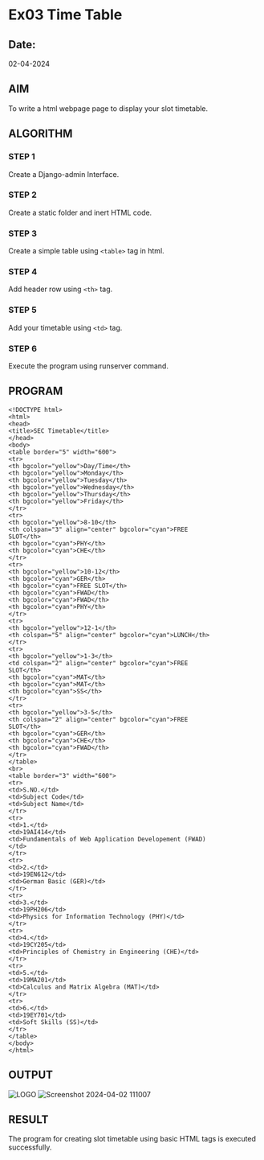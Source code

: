 # Ex03 Time Table
## Date:
02-04-2024
## AIM
To write a html webpage page to display your slot timetable.

## ALGORITHM
### STEP 1
Create a Django-admin Interface.

### STEP 2
Create a static folder and inert HTML code.

### STEP 3
Create a simple table using ```<table>``` tag in html.

### STEP 4
Add header row using ```<th>``` tag.

### STEP 5
Add your timetable using ```<td>``` tag.

### STEP 6
Execute the program using runserver command.

## PROGRAM
```
<!DOCTYPE html> 
<html> 
<head> 
<title>SEC Timetable</title> 
</head> 
<body> 
<table border="5" width="600"> 
<tr> 
<th bgcolor="yellow">Day/Time</th> 
<th bgcolor="yellow">Monday</th> 
<th bgcolor="yellow">Tuesday</th> 
<th bgcolor="yellow">Wednesday</th> 
<th bgcolor="yellow">Thursday</th> 
<th bgcolor="yellow">Friday</th> 
</tr> 
<tr> 
<th bgcolor="yellow">8-10</th> 
<th colspan="3" align="center" bgcolor="cyan">FREE 
SLOT</th> 
<th bgcolor="cyan">PHY</th> 
<th bgcolor="cyan">CHE</th> 
</tr> 
<tr> 
<th bgcolor="yellow">10-12</th> 
<th bgcolor="cyan">GER</th> 
<th bgcolor="cyan">FREE SLOT</th> 
<th bgcolor="cyan">FWAD</th> 
<th bgcolor="cyan">FWAD</th> 
<th bgcolor="cyan">PHY</th> 
</tr> 
<tr> 
<th bgcolor="yellow">12-1</th> 
<th colspan="5" align="center" bgcolor="cyan">LUNCH</th> 
</tr> 
<tr> 
<th bgcolor="yellow">1-3</th> 
<td colspan="2" align="center" bgcolor="cyan">FREE 
SLOT</th> 
<th bgcolor="cyan">MAT</th> 
<th bgcolor="cyan">MAT</th> 
<th bgcolor="cyan">SS</th> 
</tr> 
<tr> 
<th bgcolor="yellow">3-5</th> 
<th colspan="2" align="center" bgcolor="cyan">FREE 
SLOT</th> 
<th bgcolor="cyan">GER</th> 
<th bgcolor="cyan">CHE</th> 
<th bgcolor="cyan">FWAD</th> 
</tr> 
</table> 
<br> 
<table border="3" width="600"> 
<tr> 
<td>S.NO.</td> 
<td>Subject Code</td> 
<td>Subject Name</td> 
</tr> 
<tr> 
<td>1.</td> 
<td>19AI414</td> 
<td>Fundamentals of Web Application Developement (FWAD) 
</td> 
</tr> 
<tr> 
<td>2.</td> 
<td>19EN612</td> 
<td>German Basic (GER)</td> 
</tr> 
<tr> 
<td>3.</td> 
<td>19PH206</td> 
<td>Physics for Information Technology (PHY)</td> 
</tr> 
<tr> 
<td>4.</td> 
<td>19CY205</td> 
<td>Principles of Chemistry in Engineering (CHE)</td> 
</tr> 
<tr> 
<td>5.</td> 
<td>19MA201</td> 
<td>Calculus and Matrix Algebra (MAT)</td> 
</tr> 
<tr> 
<td>6.</td> 
<td>19EY701</td> 
<td>Soft Skills (SS)</td> 
</tr> 
</table> 
</body> 
</html>
```
## OUTPUT

![LOGO](https://github.com/thejaswinidhanaraj/slot/assets/148514511/9d48e806-e53d-4c49-8d84-69c474e74397)
![Screenshot 2024-04-02 111007](https://github.com/thejaswinidhanaraj/slot/assets/148514511/3aec0fac-ba61-4522-90ed-6b4b02cd8878)


## RESULT
The program for creating slot timetable using basic HTML tags is executed successfully.
